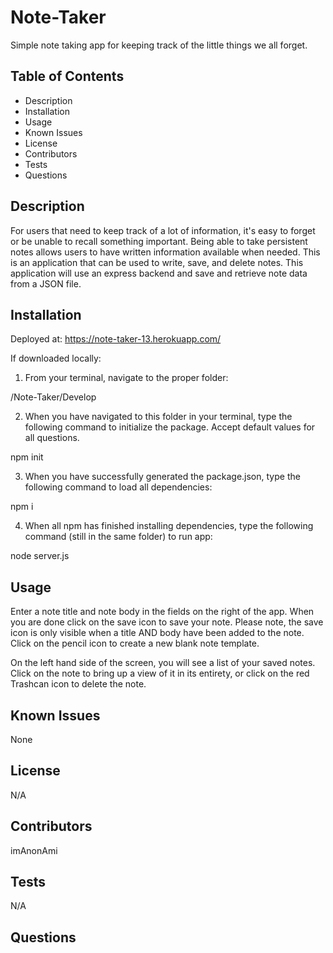 # Note-Taker
Simple note taking app for keeping track of the little things we all forget.

## Table of Contents

* Description
* Installation
* Usage
* Known Issues
* License
* Contributors
* Tests
* Questions

## Description

For users that need to keep track of a lot of information, it's easy to forget or be unable to recall something important. Being able to take persistent notes allows users to have written information available when needed. This is an application that can be used to write, save, and delete notes. This application will use an express backend and save and retrieve note data from a JSON file.

## Installation
Deployed at: https://note-taker-13.herokuapp.com/

If downloaded locally:

1. From your terminal, navigate to the proper folder:

/Note-Taker/Develop

2. When you have navigated to this folder in your terminal, type the following command to initialize the package. Accept default values for all questions.

npm init


3. When you have successfully generated the package.json, type the following command to load all dependencies:

npm i

4. When all npm has finished installing dependencies, type the following command (still in the same folder) to run app:

node server.js  

## Usage

Enter a note title and note body in the fields on the right of the app. When you are done click on the save icon to save your note. Please note, the save icon is only visible when a title AND body have been added to the note. Click on the pencil icon to create a new blank note template.

On the left hand side of the screen, you will see a list of your saved notes. Click on the note to bring up a view of it in its entirety, or click on the red Trashcan icon to delete the note.

## Known Issues

None

## License

N/A

## Contributors

imAnonAmi

## Tests

N/A

## Questions
